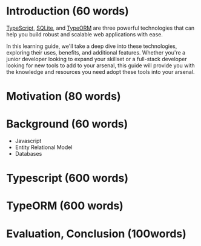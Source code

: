 # Introduction (60 words)

[TypeScript](https://www.typescriptlang.org/), [SQLite](https://www.sqlite.org/index.html), and [TypeORM](https://typeorm.io/) are three powerful technologies that can help you build robust and scalable web applications with ease.

In this learning guide, we'll take a deep dive into these technologies, exploring their uses, benefits, and additional features. 
Whether you're a junior developer looking to expand your skillset or a full-stack developer looking for new tools to add to your arsenal, this guide will provide you with the knowledge and resources you need adopt these tools into your arsenal.

# Motivation (80 words)

# Background (60 words)
- Javascript
- Entity Relational Model
- Databases

# Typescript (600 words)

# TypeORM (600 words)


# Evaluation, Conclusion (100words)





